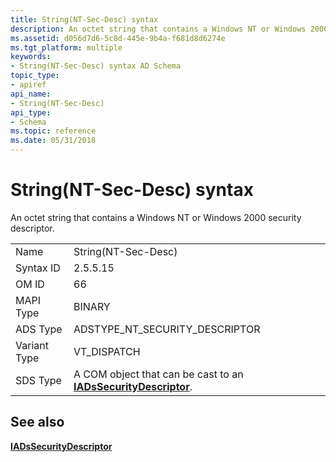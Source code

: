 ```yaml
---
title: String(NT-Sec-Desc) syntax
description: An octet string that contains a Windows NT or Windows 2000 security descriptor.
ms.assetid: d056d7d6-5c8d-445e-9b4a-f681d8d6274e
ms.tgt_platform: multiple
keywords:
- String(NT-Sec-Desc) syntax AD Schema
topic_type:
- apiref
api_name:
- String(NT-Sec-Desc)
api_type:
- Schema
ms.topic: reference
ms.date: 05/31/2018
---
```


# String(NT-Sec-Desc) syntax

An octet string that contains a Windows NT or Windows 2000 security descriptor.



|              |                                                                                                |
|--------------|------------------------------------------------------------------------------------------------|
| Name         | String(NT-Sec-Desc)                                                                            |
| Syntax ID    | 2.5.5.15                                                                                       |
| OM ID        | 66                                                                                             |
| MAPI Type    | BINARY                                                                                         |
| ADS Type     | ADSTYPE\_NT\_SECURITY\_DESCRIPTOR                                                              |
| Variant Type | VT\_DISPATCH                                                                                   |
| SDS Type     | A COM object that can be cast to an [**IADsSecurityDescriptor**](https://docs.microsoft.com/windows/desktop/api/iads/nn-iads-iadssecuritydescriptor). |



## See also

<dl> <dt>

[**IADsSecurityDescriptor**](https://docs.microsoft.com/windows/desktop/api/iads/nn-iads-iadssecuritydescriptor)
</dt> </dl>

 

 




